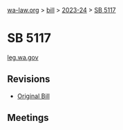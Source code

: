 [wa-law.org](/) > [bill](/bill/) > [2023-24](/bill/2023-24/) > [SB 5117](/bill/2023-24/sb/5117/)

# SB 5117
[leg.wa.gov](https://app.leg.wa.gov/billsummary?BillNumber=5117&Year=2023&Initiative=false)

## Revisions
* [Original Bill](1/)

## Meetings